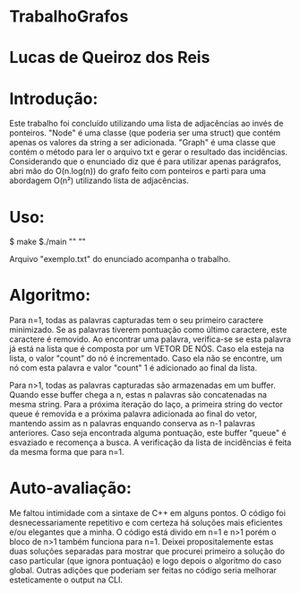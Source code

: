 # TrabalhoGrafos
# Lucas de Queiroz dos Reis

# Introdução:

Este trabalho foi concluído utilizando uma lista de adjacências ao invés de ponteiros.
"Node" é uma classe (que poderia ser uma struct) que contém apenas os valores da string a ser adicionada.
"Graph" é uma classe que contém o método para ler o arquivo txt e gerar o resultado das incidências.
Considerando que o enunciado diz que é para utilizar apenas parágrafos, abri mão do O(n.log(n)) do grafo feito com ponteiros e parti para uma abordagem O(n²) utilizando lista de adjacências.

# Uso:

$ make
$./main "<arquivo texto a ser processado>" "<numero de palavras a serem capturadas>"

Arquivo "exemplo.txt" do enunciado acompanha o trabalho.

# Algoritmo:

Para n=1, todas as palavras capturadas tem o seu primeiro caractere minimizado. Se as palavras tiverem pontuação como último caractere, este caractere é removido.
Ao encontrar uma palavra, verifica-se se esta palavra já está na lista que é composta por um VETOR DE NÓS. Caso ela esteja na lista, o valor "count" do nó é incrementado. Caso ela não se encontre, um nó com esta palavra e valor "count" 1 é adicionado ao final da lista.

Para n>1, todas as palavras capturadas são armazenadas em um buffer. Quando esse buffer chega a n, estas n palavras são concatenadas na mesma string. Para a próxima iteração do laço, a primeira string do vector queue é removida e a próxima palavra adicionada ao final do vetor, mantendo assim as n palavras enquando conserva as n-1 palavras anteriores. Caso seja encontrada alguma pontuação, este buffer "queue" é esvaziado e recomença a busca. A verificação da lista de incidências é feita da mesma forma que para n=1.

# Auto-avaliação:

Me faltou intimidade com a sintaxe de C++ em alguns pontos. O código foi desnecessariamente repetitivo e com certeza há soluções mais eficientes e/ou elegantes que a minha.
O código está divido em n=1 e n>1 porém o bloco de n>1 também funciona para n=1. Deixei propositalemente estas duas soluções separadas para mostrar que procurei primeiro a solução do caso particular (que ignora pontuação) e logo depois o algoritmo do caso global. Outras adições que poderiam ser feitas no código seria melhorar esteticamente o output na CLI.